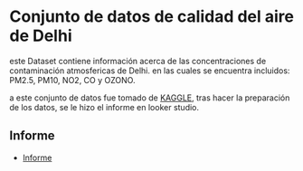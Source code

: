 
# Conjunto de datos de calidad del aire de Delhi

este Dataset contiene información acerca de las concentraciones de contaminación atmosfericas de Delhi. en las cuales se encuentra incluidos: PM2.5, PM10, NO2, CO y OZONO.

a este conjunto de datos fue tomado de [KAGGLE](https://www.kaggle.com/datasets/kunshbhatia/delhi-air-quality-dataset), tras hacer la preparación de los datos, se le hizo el informe en looker studio. 


## Informe

 - [Informe](https://lookerstudio.google.com/s/vJHMxd9JOOQ)




